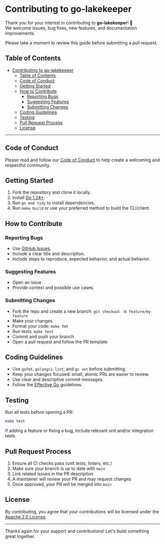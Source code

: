 # Contributing to go-lakekeeper

Thank you for your interest in contributing to **go-lakekeeper**! 🎉  
We welcome issues, bug fixes, new features, and documentation improvements.

Please take a moment to review this guide before submitting a pull request.

## Table of Contents

- [Contributing to go-lakekeeper](#contributing-to-go-lakekeeper)
  - [Table of Contents](#table-of-contents)
  - [Code of Conduct](#code-of-conduct)
  - [Getting Started](#getting-started)
  - [How to Contribute](#how-to-contribute)
    - [Reporting Bugs](#reporting-bugs)
    - [Suggesting Features](#suggesting-features)
    - [Submitting Changes](#submitting-changes)
  - [Coding Guidelines](#coding-guidelines)
  - [Testing](#testing)
  - [Pull Request Process](#pull-request-process)
  - [License](#license)

---

## Code of Conduct

Please read and follow our [Code of Conduct](CODE_OF_CONDUCT.md) to help create a welcoming and respectful community.

## Getting Started

1. Fork the repository and clone it locally.
2. Install [Go 1.24+](https://golang.org/dl/).
3. Run `go mod tidy` to install dependencies.
4. Run `make build` or use your preferred method to build the CLI/client.

## How to Contribute

### Reporting Bugs

- Use [GitHub Issues](https://github.com/baptistegh/go-lakekeeper/issues).
- Include a clear title and description.
- Include steps to reproduce, expected behavior, and actual behavior.

### Suggesting Features

- Open an issue
- Provide context and possible use cases.

### Submitting Changes

- Fork the repo and create a new branch: `git checkout -b feature/my-feature`
- Make your changes
- Format your code: `make fmt`
- Run tests: `make test`
- Commit and push your branch
- Open a pull request and follow the PR template

## Coding Guidelines

- Use `gofmt`, `golangci-lint`, and `go vet` before submitting.
- Keep your changes focused: small, atomic PRs are easier to review.
- Use clear and descriptive commit messages.
- Follow the [Effective Go](https://golang.org/doc/effective_go.html) guidelines.

## Testing

Run all tests before opening a PR:

```sh
make test
```

If adding a feature or fixing a bug, include relevant unit and/or integration tests.

## Pull Request Process

1. Ensure all CI checks pass (unit tests, linters, etc.)
2. Make sure your branch is up to date with `main`
3. Link related issues in the PR description
4. A maintainer will review your PR and may request changes
5. Once approved, your PR will be merged into `main`

## License

By contributing, you agree that your contributions will be licensed under the [Apache 2.0 License](LICENSE).

---

Thanks again for your support and contributions!
Let's build something great together.